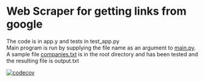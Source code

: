 # Web Scraper for getting links from google
The code is in app.y and tests in test_app.py  
Main program is run by supplying the file name as an argument to [main.py](./main.py). A sample file [companies.txt](./companies.txt) is in the root directory and has been tested and the resulting file is output.txt

[![codecov](https://codecov.io/gh/ashirafumiiro/Scraper/branch/master/graph/badge.svg)](https://codecov.io/gh/ashirafumiiro/Scraper)